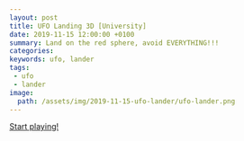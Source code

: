```yaml
---
layout: post
title: UFO Landing 3D [University]
date: 2019-11-15 12:00:00 +0100
summary: Land on the red sphere, avoid EVERYTHING!!!
categories:
keywords: ufo, lander
tags:
 - ufo
 - lander
image:
  path: /assets/img/2019-11-15-ufo-lander/ufo-lander.png
---
```


[Start playing!](https://freamdev.com/games/UFOLander)
